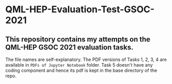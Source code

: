 # QML-HEP-Evaluation-Test-GSOC-2021
This repository contains my attempts on the QML-HEP GSOC 2021 evaluation tasks. 
---

The file names are self-explanatory. The PDF versions of Tasks 1, 2, 3, 4 are available in `PDFs of Jupyter Notebook` folder. Task 5 doesn't have any coding component and hence 
its pdf is kept in the base directory of the repo. 
